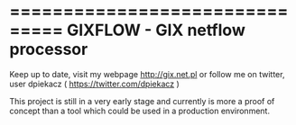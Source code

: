 ===============================
GIXFLOW - GIX netflow processor
===============================

Keep up to date, visit my webpage http://gix.net.pl or follow me on twitter,
user dpiekacz ( https://twitter.com/dpiekacz )

This project is still in a very early stage and currently is more a proof
of concept than a tool which could be used in a production environment.

